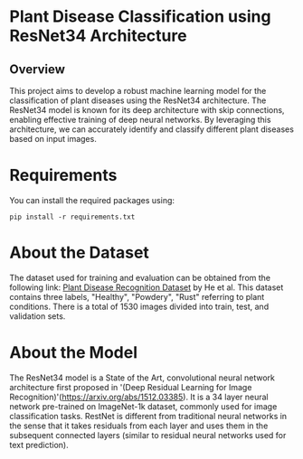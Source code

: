 # Plant Disease Classification using ResNet34 Architecture

## Overview

This project aims to develop a robust machine learning model for the classification of plant diseases using the ResNet34 architecture. 
The ResNet34 model is known for its deep architecture with skip connections, enabling effective training of deep neural networks. 
By leveraging this architecture, we can accurately identify and classify different plant diseases based on input images.

# Requirements

You can install the required packages using:

```
pip install -r requirements.txt
```

# About the Dataset

The dataset used for training and evaluation can be obtained from the following link: [Plant Disease Recognition Dataset](https://www.kaggle.com/datasets/rashikrahmanpritom/plant-disease-recognition-dataset/data) by He et al. 
This dataset contains three labels, "Healthy", "Powdery", "Rust" referring to plant conditions. There is a total of 1530 images divided into train, test, and validation sets.

# About the Model

The ResNet34 model is a State of the Art, convolutional neural network architecture first proposed in '(Deep Residual Learning for Image Recognition)'(https://arxiv.org/abs/1512.03385).
It is a 34 layer neural network pre-trained on ImageNet-1k dataset, commonly used for image classification tasks. 
RestNet is different from traditional neural networks in the sense that it takes residuals from each layer and uses them in the subsequent connected layers (similar to residual neural networks used for text prediction).

